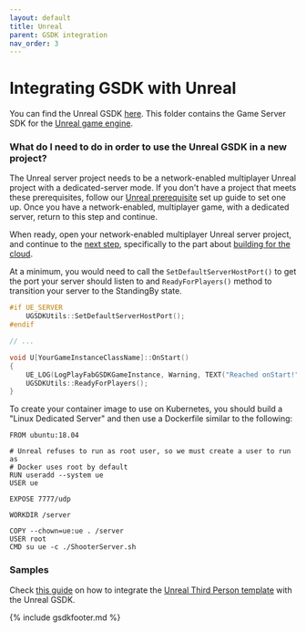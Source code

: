 ```yaml
---
layout: default
title: Unreal
parent: GSDK integration
nav_order: 3
---
```


# Integrating GSDK with Unreal

You can find the Unreal GSDK [here](https://github.com/PlayFab/gsdk/tree/main/UnrealPlugin). This folder contains the Game Server SDK for the [Unreal game engine](https://unrealengine.com/).  

### What do I need to do in order to use the Unreal GSDK in a new project? 

The Unreal server project needs to be a network-enabled multiplayer Unreal project with a dedicated-server mode. If you don't have a project that meets these prerequisites, follow our [Unreal prerequisite](https://github.com/PlayFab/gsdk/blob/main/UnrealPlugin/ThirdPersonMPSetup.md) set up guide to set one up. Once you have a network-enabled, multiplayer game, with a dedicated server, return to this step and continue.

When ready, open your network-enabled multiplayer Unreal server project, and continue to the [next step](https://github.com/PlayFab/gsdk/tree/main/UnrealPlugin), specifically to the part about [building for the cloud](https://github.com/PlayFab/gsdk/blob/main/UnrealPlugin/ThirdPersonMPCloudDeploy.md). 

At a minimum, you would need to call the `SetDefaultServerHostPort()` to get the port your server should listen to and `ReadyForPlayers()` method to transition your server to the StandingBy state.

```cpp
#if UE_SERVER
    UGSDKUtils::SetDefaultServerHostPort();
#endif

// ...

void U[YourGameInstanceClassName]::OnStart()
{
    UE_LOG(LogPlayFabGSDKGameInstance, Warning, TEXT("Reached onStart!"));
    UGSDKUtils::ReadyForPlayers();
}
```

To create your container image to use on Kubernetes, you should build a "Linux Dedicated Server" and then use a Dockerfile similar to the following:

```
FROM ubuntu:18.04

# Unreal refuses to run as root user, so we must create a user to run as
# Docker uses root by default
RUN useradd --system ue
USER ue

EXPOSE 7777/udp

WORKDIR /server

COPY --chown=ue:ue . /server
USER root
CMD su ue -c ./ShooterServer.sh
```

### Samples

Check [this guide](https://github.com/PlayFab/MpsSamples/tree/main/UnrealThirdPersonMP) on how to integrate the [Unreal Third Person template](https://docs.unrealengine.com/4.27/en-US/Resources/Templates/ThirdPerson/) with the Unreal GSDK.

{% include gsdkfooter.md %}